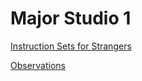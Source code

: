 # Major Studio 1

[Instruction Sets for Strangers](InstructionSetsForStrangers.md)

[Observations](Observations.md)
